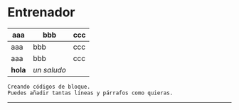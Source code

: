 # Entrenador
|aaa|bbb|ccc|
|---|---|---|
|aaa|bbb|ccc|
|aaa|bbb|ccc|
|**hola**|*un saludo*|

~~~
Creando códigos de bloque.
Puedes añadir tantas líneas y párrafos como quieras.
~~~  
***
